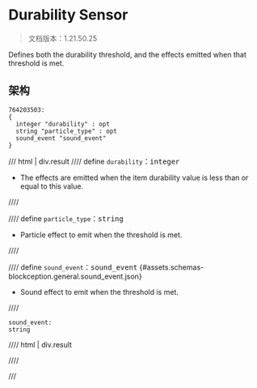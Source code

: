 # Durability Sensor

> 文档版本：1.21.50.25

Defines both the durability threshold, and the effects emitted when that threshold is met.

## 架构

```mcschema
764203503:
{
  integer "durability" : opt
  string "particle_type" : opt
  sound_event "sound_event"
}

```

/// html | div.result
//// define
`durability`：<samp>integer</samp>

- The effects are emitted when the item durability value is less than or equal to this value.


////


//// define
`particle_type`：<samp>string</samp>

- Particle effect to emit when the threshold is met.


////


//// define
`sound_event`：<samp>sound_event</samp> {#assets.schemas-blockception.general.sound_event.json}

- Sound effect to emit when the threshold is met.


////

```mcschema
sound_event:
string

```

//// html | div.result

////



///

